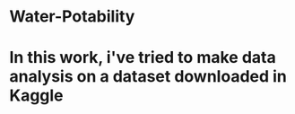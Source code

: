 # Water-Potability

# In this work, i've tried to make data analysis on a dataset downloaded in Kaggle

